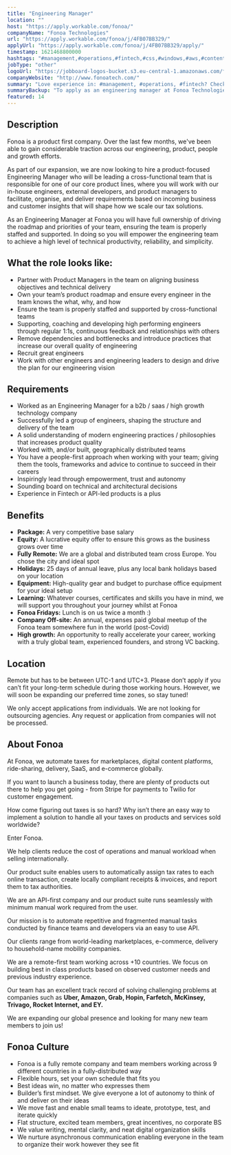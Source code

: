 ```yaml
---
title: "Engineering Manager"
location: ""
host: "https://apply.workable.com/fonoa/"
companyName: "Fonoa Technologies"
url: "https://apply.workable.com/fonoa/j/4FB07BB329/"
applyUrl: "https://apply.workable.com/fonoa/j/4FB07BB329/apply/"
timestamp: 1621468800000
hashtags: "#management,#operations,#fintech,#css,#windows,#aws,#content,#ui/ux,#office,#finance"
jobType: "other"
logoUrl: "https://jobboard-logos-bucket.s3.eu-central-1.amazonaws.com/fonoa-technologies"
companyWebsite: "http://www.fonoatech.com/"
summary: "Love experience in: #management, #operations, #fintech? Check out this job post!"
summaryBackup: "To apply as an engineering manager at Fonoa Technologies, you preferably need to have some knowledge of: #management, #css, #windows."
featured: 14
---
```


## Description

Fonoa is a product first company. Over the last few months, we've been able to gain considerable traction across our engineering, product, people and growth efforts.

As part of our expansion, we are now looking to hire a product-focused Engineering Manager who will be leading a cross-functional team that is responsible for one of our core product lines, where you will work with our in-house engineers, external developers, and product managers to facilitate, organise, and deliver requirements based on incoming business and customer insights that will shape how we scale our tax solutions.

As an Engineering Manager at Fonoa you will have full ownership of driving the roadmap and priorities of your team, ensuring the team is properly staffed and supported. In doing so you will empower the engineering team to achieve a high level of technical productivity, reliability, and simplicity.

## What the role looks like:

*   Partner with Product Managers in the team on aligning business objectives and technical delivery
*   Own your team’s product roadmap and ensure every engineer in the team knows the what, why, and how
*   Ensure the team is properly staffed and supported by cross-functional teams
*   Supporting, coaching and developing high performing engineers through regular 1:1s, continuous feedback and relationships with others
*   Remove dependencies and bottlenecks and introduce practices that increase our overall quality of engineering
*   Recruit great engineers
*   Work with other engineers and engineering leaders to design and drive the plan for our engineering vision

## Requirements

*   Worked as an Engineering Manager for a b2b / saas / high growth technology company
*   Successfully led a group of engineers, shaping the structure and delivery of the team
*   A solid understanding of modern engineering practices / philosophies that increases product quality
*   Worked with, and/or built, geographically distributed teams
*   You have a people-first approach when working with your team; giving them the tools, frameworks and advice to continue to succeed in their careers
*   Inspiringly lead through empowerment, trust and autonomy
*   Sounding board on technical and architectural decisions
*   Experience in Fintech or API-led products is a plus

## Benefits

*   **Package:** A very competitive base salary
*   **Equity:** A lucrative equity offer to ensure this grows as the business grows over time
*   **Fully Remote:** We are a global and distributed team cross Europe. You chose the city and ideal spot
*   **Holidays:** 25 days of annual leave, plus any local bank holidays based on your location
*   **Equipment:** High-quality gear and budget to purchase office equipment for your ideal setup
*   **Learning:** Whatever courses, certificates and skills you have in mind, we will support you throughout your journey whilst at Fonoa
*   **Fonoa Fridays:** Lunch is on us twice a month :)
*   **Company Off-site:** An annual, expenses paid global meetup of the Fonoa team somewhere fun in the world (post-Covid)
*   **High growth:** An opportunity to really accelerate your career, working with a truly global team, experienced founders, and strong VC backing.

## Location

Remote but has to be between UTC-1 and UTC+3. Please don’t apply if you can’t fit your long-term schedule during those working hours. However, we will soon be expanding our preferred time zones, so stay tuned!

We only accept applications from individuals. We are not looking for outsourcing agencies. Any request or application from companies will not be processed.

## About Fonoa

At Fonoa, we automate taxes for marketplaces, digital content platforms, ride-sharing, delivery, SaaS, and e-commerce globally.

If you want to launch a business today, there are plenty of products out there to help you get going - from Stripe for payments to Twilio for customer engagement.

How come figuring out taxes is so hard? Why isn’t there an easy way to implement a solution to handle all your taxes on products and services sold worldwide?

Enter Fonoa.

We help clients reduce the cost of operations and manual workload when selling internationally.

Our product suite enables users to automatically assign tax rates to each online transaction, create locally compliant receipts & invoices, and report them to tax authorities.

We are an API-first company and our product suite runs seamlessly with minimum manual work required from the user.

Our mission is to automate repetitive and fragmented manual tasks conducted by finance teams and developers via an easy to use API.

Our clients range from world-leading marketplaces, e-commerce, delivery to household-name mobility companies.

We are a remote-first team working across +10 countries. We focus on building best in class products based on observed customer needs and previous industry experience.

Our team has an excellent track record of solving challenging problems at companies such as **Uber, Amazon, Grab, Hopin, Farfetch, McKinsey, Trivago, Rocket Internet, and EY.**

We are expanding our global presence and looking for many new team members to join us!

## Fonoa Culture

*   Fonoa is a fully remote company and team members working across 9 different countries in a fully-distributed way
*   Flexible hours, set your own schedule that fits you
*   Best ideas win, no matter who expresses them
*   Builder’s first mindset. We give everyone a lot of autonomy to think of and deliver on their ideas
*   We move fast and enable small teams to ideate, prototype, test, and iterate quickly
*   Flat structure, excited team members, great incentives, no corporate BS
*   We value writing, mental clarity, and neat digital organization skills
*   We nurture asynchronous communication enabling everyone in the team to organize their work however they see fit
